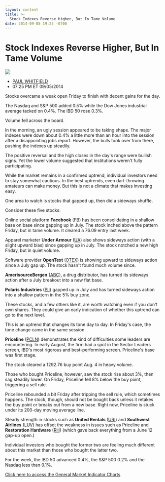 ```yaml
---
layout: content
title: >-
  Stock Indexes Reverse Higher, But In Tame Volume
date: 2014-09-05 19:25 -0700
---
```



Stock Indexes Reverse Higher, But In Tame Volume
=================================================


![](https://www.investors.com/wp-content/uploads/ibd-migrated-images/MPv_140908_635455279903625509.png)

* [PAUL WHITFIELD](https://www.investors.com/author/whitfieldp/ "Posts by PAUL WHITFIELD")
* 07:25 PM ET 09/05/2014




Stocks overcame a weak open Friday to finish with decent gains for the day.


The Nasdaq and S&P 500 added 0.5% while the Dow Jones industrial average tacked on 0.4%. The IBD 50 rose 0.3%.


Volume fell across the board.


In the morning, an ugly session appeared to be taking shape. The major indexes were down about 0.4% a little more than an hour into the session after a disappointing jobs report. However, the bulls took over from there, pushing the indexes up steadily.


The positive reversal and the high closes in the day's range were bullish signs. Yet the lower volume suggested that institutions weren't fully participating.


While the market remains in a confirmed uptrend, individual investors need to stay somewhat cautious. In the best uptrends, even dart-throwing amateurs can make money. But this is not a climate that makes investing easy.


One area to watch is stocks that gapped up, then did a sideways shuffle.


Consider these five stocks:


Online social platform **Facebook** ([FB](https://research.investors.com/quote.aspx?symbol=FB)) has been consolidating in a shallow base on base since gapping up in July. The stock inched above the pattern Friday, but in tame volume. It cleared a 76.09 entry last week.


Apparel marketer **Under Armour** ([UA](https://research.investors.com/quote.aspx?symbol=UA)) also shows sideways action (with a slight upward bias) since gapping up in July. The stock notched a new high Friday, but in quiet volume.


Software provider **OpenText** ([OTEX](https://research.investors.com/quote.aspx?symbol=OTEX)) is showing upward to sideways action since a July gap up. The stock hasn't found much volume since.


**AmerisourceBergen** ([ABC](https://research.investors.com/quote.aspx?symbol=ABC)), a drug distributor, has turned its sideways action after a July breakout into a new flat base.


**Polaris Industries** ([PII](https://research.investors.com/quote.aspx?symbol=PII)) gapped up in July and has turned sideways action into a shallow pattern in the 5% buy zone.


These stocks, and a few others like it, are worth watching even if you don't own shares. They could give an early indication of whether this uptrend can go to the next level.


This is an uptrend that changes its tone day to day. In Friday's case, the tone change came in the same session.


**Priceline** ([PCLN](https://research.investors.com/quote.aspx?symbol=PCLN)) demonstrates the kind of difficulties some leaders are encountering. In early August, the firm had a spot in the Sector Leaders screen, IBD's most rigorous and best-performing screen. Priceline's base was first stage.


The stock cleared a 1292.76 buy point Aug. 4 in heavy volume.


Those who bought Priceline, however, saw the stock rise about 3%, then sag steadily lower. On Friday, Priceline fell 8% below the buy point, triggering a sell rule.


Priceline rebounded a bit Friday after tripping the sell rule, which sometimes happens. The stock, though, should not be bought back unless it retakes the buy point or breaks out from a new base. Right now, Priceline is stuck under its 200-day moving average line.


Steady strength in stocks such as **United Rentals** ([URI](https://research.investors.com/quote.aspx?symbol=URI)) and **Southwest Airlines** ([LUV](https://research.investors.com/quote.aspx?symbol=LUV)) has offset the weakness in issues such as Priceline and **Restoration Hardware** ([RH](https://research.investors.com/quote.aspx?symbol=RH)) (which gave back everything from a June 12 gap-up open.)


Individual investors who bought the former two are feeling much different about this market than those who bought the latter two.


For the week, the IBD 50 advanced 0.4%, the S&P 500 0.2% and the Nasdaq less than 0.1%.


[Click here to access the General Market Indicator Charts](https://www.investors.com/pdf/GMI_090814.pdf).




